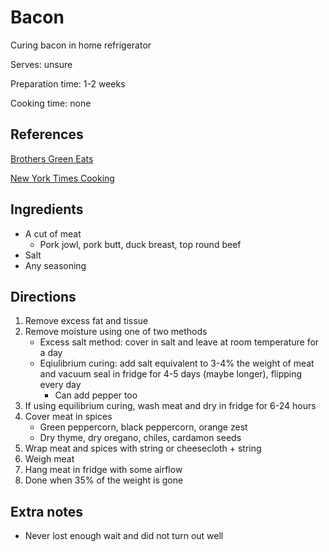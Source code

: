 # Bacon

Curing bacon in home refrigerator

Serves: unsure

Preparation time: 1-2 weeks

Cooking time: none

## References

[Brothers Green Eats](https://www.youtube.com/watch?v=cEkdCgAMgpw)

[New York Times Cooking](https://cooking.nytimes.com/recipes/12349-home-cured-bacon)

## Ingredients

- A cut of meat
  - Pork jowl, pork butt, duck breast, top round beef
- Salt
- Any seasoning

## Directions

1. Remove excess fat and tissue
2. Remove moisture using one of two methods
    - Excess salt method: cover in salt and leave at room temperature for a day
    - Eqiulibrium curing: add salt equivalent to 3-4% the weight of meat and vacuum seal in fridge for 4-5 days (maybe longer), flipping every day
      - Can add pepper too
3. If using equilibrium curing, wash meat and dry in fridge for 6-24 hours
4. Cover meat in spices
    - Green peppercorn, black peppercorn, orange zest
    - Dry thyme, dry oregano, chiles, cardamon seeds
5. Wrap meat and spices with string or cheesecloth + string
6. Weigh meat
7. Hang meat in fridge with some airflow
8. Done when 35% of the weight is gone

## Extra notes

- Never lost enough wait and did not turn out well
